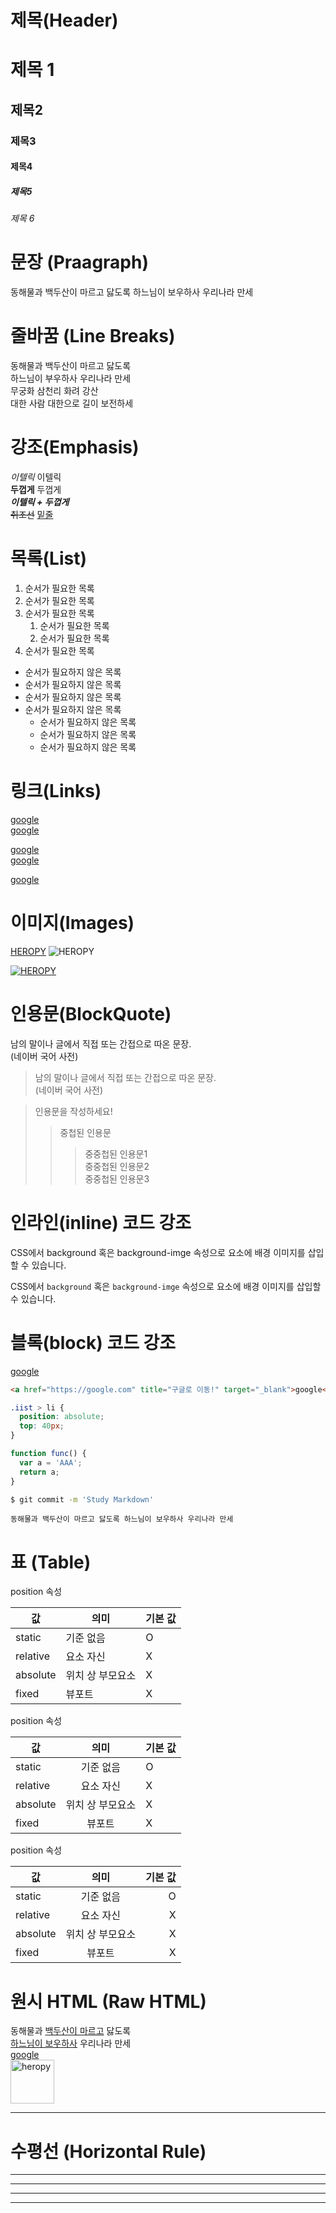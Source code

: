 # 제목(Header)

# 제목 1
## 제목2
### 제목3
#### 제목4 
##### 제목5
###### 제목 6

# 문장 (Praagraph)
동해물과 백두산이 마르고 닳도록 
하느님이 보우하사 우리나라 만세

# 줄바꿈 (Line Breaks)
동해물과 백두산이 마르고 닳도록  
하느님이 부우하사 우리나라 만세  
무궁화 삼천리 화려 강산<br/>
대한 사람 대한으로 길이 보전하세

# 강조(Emphasis)
_이텔릭_  이텔릭  
**두껍게** 두껍게 <br/>
**_이텔릭 + 두껍게_**  
~~취조선~~
<u>밑줄</u>

# 목록(List)
1. 순서가 필요한 목록
1. 순서가 필요한 목록
1. 순서가 필요한 목록
    1. 순서가 필요한 목록
    1. 순서가 필요한 목록
1. 순서가 필요한 목록
- 순서가 필요하지 않은 목록
- 순서가 필요하지 않은 목록
- 순서가 필요하지 않은 목록
- 순서가 필요하지 않은 목록
    - 순서가 필요하지 않은 목록
    - 순서가 필요하지 않은 목록
    - 순서가 필요하지 않은 목록

# 링크(Links)
<a href="https://google.com">google</a>  
[google](https://google.com)

<a href="https://google.com" title="구글로 이동!">google</a>  
[google](https://google.com "구글로 이동~")

<a href="https://google.com" title="구글로 이동!" target="_blank">google</a>

# 이미지(Images)
[HEROPY](https://heropy.blog/css/images/logo.png)
![HEROPY](https://heropy.blog/css/images/logo.png)

[![HEROPY](https://heropy.blog/css/images/logo.png)
](https://heropy.blog/css/images/logo.png)

# 인용문(BlockQuote)
남의 말이나 글에서 직접 또는 간접으로 따온 문장.  
(네이버 국어 사전)

> 남의 말이나 글에서 직접 또는 간접으로 따온 문장.  
> (네이버 국어 사전)

> 인용문을 작성하세요!  
>> 중첩된 인용문  
>>> 중중첩된 인용문1  
>>> 중중첩된 인용문2  
>>> 중중첩된 인용문3  

# 인라인(inline) 코드 강조
CSS에서 background 혹은 background-imge 속성으로 요소에 배경 이미지를 삽입할 수 있습니다.  

CSS에서 `background` 혹은 `background-imge` 속성으로 요소에 배경 이미지를 삽입할 수 있습니다.

# 블록(block) 코드 강조
<a href="https://google.com" title="구글로 이동!" target="_blank">google</a>
```html
<a href="https://google.com" title="구글로 이동!" target="_blank">google</a>
```
```css
.iist > li {
  position: absolute;
  top: 40px;
}
```
```javascript
function func() {
  var a = 'AAA';
  return a;
}
```
```bash
$ git commit -m 'Study Markdown'
```
```plaintext
동해물과 백두산이 마르고 닳도록 하느님이 보우하사 우리나라 만세
```

# 표 (Table)

position 속성

값 | 의미 | 기본 값 | 
--|--|--
static | 기준 없음 | O
relative | 요소 자신 | X
absolute | 위치 상 부모요소 | X
fixed | 뷰포트 |X

position 속성

값 | 의미 | 기본 값 | 
--|:--:|--
static | 기준 없음 | O
relative | 요소 자신 | X
absolute | 위치 상 부모요소 | X
fixed | 뷰포트 |X

position 속성

값 | 의미 | 기본 값 | 
--|:--:|--:
static | 기준 없음 | O
relative | 요소 자신 | X
absolute | 위치 상 부모요소 | X
fixed | 뷰포트 |X

# 원시 HTML (Raw HTML)
동해물과 <u>백두산이 마르고</u> 닳도록<br/>
<span style="text-decoration: underline;">하느님이 보우하사</span> 우리나라 만세  
<a href="https://google.com" title="구글로 이동!" target="_blank">google</a>  
<img width="70" src="https://heropy.blog/css/images/logo.png" alt="heropy" />

---
# 수평선 (Horizontal Rule)

---
---- 
-----
-----


